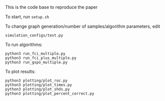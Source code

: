 This is the code base to reproduce the paper

To start, run `setup.sh`

To change graph generation/number of samples/algorithm parameters, edit
```
simulation_configs/test.py
```

To run algorithms:
```
python3 run_fci_multiple.py
python3 run_fci_plus_multiple.py
python3 run_gspo_multiple.py
```

To plot results:
```
python3 plotting/plot_roc.py
python3 plotting/plot_times.py
python3 plotting/plot_shds.py
python3 plotting/plot_percent_correct.py
```
